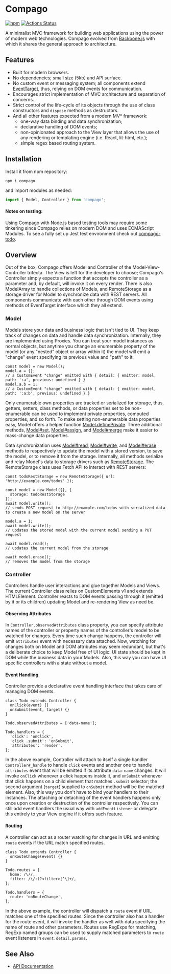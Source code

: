 # Compago

[![npm](https://img.shields.io/npm/v/compago.svg?style=flat-square)](https://www.npmjs.com/package/compago)
[![Actions Status](https://github.com/zandaqo/compago/workflows/Build/badge.svg)](https://github.com/zandaqo/compago/actions)

A minimalist MVC framework for building web applications using the power of modern web technologies.
Compago evolved from [Backbone.js](http://backbonejs.org) with which it shares the general approach 
to architecture.


## Features
 * Built for modern browsers.
 * No dependencies; small size (5kb) and API surface.
 * No custom event or messaging system; all components extend [EventTarget](https://medium.com/@zandaqo/eventtarget-the-future-of-javascript-event-systems-205ae32f5e6b), thus, relying on DOM events for communication.
 * Encourages strict implementation of MVC architecture and separation of concerns.
 * Strict control of the life-cycle of its objects through the use of class constructors and `dispose` methods as destructors.
 * And all other features expected from a modern MV* framework:
   * one-way data binding and data synchronization;
   * declarative handling of DOM events;
   * non-opinionated approach to the View layer that allows the use of any rendering or templating engine (i.e. React, lit-html, etc.);
   * simple regex based routing system.


## Installation
Install it from npm repository:
```
npm i compago
```

and import modules as needed:
```js
import { Model, Controller } from 'compago';
```

#### Notes on testing:
Using Compago with Node.js based testing tools may require some tinkering since Compago relies on modern DOM
and uses ECMAScript Modules. To see a fully set up Jest test environment check out [compago-todo](https://github.com/zandaqo/compago-todo).


## Overview
Out of the box, Compago offers Model and Controller of the Model-View-Controller trifecta. The View is left for the developer to choose;
Compago's Controller simply expects a function that accepts the controller as a parameter and, by default, will invoke it on every render.
There is also ModelArray to handle collections of Models, and RemoteStorage as a storage driver for Model to synchronize data with REST servers.
All components communicate with each other through DOM events using methods of EventTarget interface which they all extend.

### Model
Models store your data and business logic that isn't tied to UI. They keep track of changes on data and handle data synchronization.
Internally, they are implemented using Proxies. You can treat your model instances as normal objects,
but anytime you change an enumerable property of the model (or any "nested" object or array within it) the model will emit a "change" event specifying
its previous value and "path" to it:

```
const model = new Model();
model.a = {};
// a CustomEvent "change" emitted with { detail: { emitter: model, path: ':a', previous: undefined } }
model.a.b = 1;
// a CustomEvent "change" emitted with { detail: { emitter: model, path: ':a:b', previous: undefined } }
```

Only enumerable own properties are tracked or serialized for storage, thus, getters, setters, class methods,
or data properties set to be non-enumerable can be used to implement private properties, computed properties, and so forth.
To make setting non-enumerable data properties easy, Model offers a helper function [Model.definePrivate](https://github.com/zandaqo/compago/blob/master/docs/API.md#Model.definePrivate).
Three additional methods, [Model#set](https://github.com/zandaqo/compago/blob/master/docs/API.md#Model+set), [Model#assign](https://github.com/zandaqo/compago/blob/master/docs/API.md#Model+assign),
and [Model#merge](https://github.com/zandaqo/compago/blob/master/docs/API.md#Model+merge) make it easier to mass-change data properties.

Data synchronization uses [Model#read](https://github.com/zandaqo/compago/blob/master/docs/API.md#Model+read), [Model#write](https://github.com/zandaqo/compago/blob/master/docs/API.md#Model+write),
and [Model#erase](https://github.com/zandaqo/compago/blob/master/docs/API.md#Model+erase) methods to respectively to update the model with a stored version, to save the model, or to remove it from the storage.
Internally, all methods serialize and relay Model's data to storage drivers such as [RemoteStorage](https://github.com/zandaqo/compago/blob/master/docs/API.md#remotestorage--eventtarget).
The RemoteStorage class uses Fetch API to interact with REST servers:

```
const todoRestStorage = new RemoteStorage({ url: 'http://example.com/todos' });

const model = new Model({}, {
  storage: todoRestStorage
});
await model.write();
// sends POST request to http://example.com/todos with serialized data to create a new model on the server

model.a = 1;
await model.write();
// updates the stored model with the current model sending a PUT request

await model.read();
// updates the current model from the storage

await model.erase();
// removes the model from the storage
```

### Controller
Controllers handle user interactions and glue together Models and Views. The current Controller class relies on CustomElements v1 and extends HTMLElement.
Controller reacts to DOM events passing through it (emitted by it or its children) updating Model and re-rendering View as need be.

#### Observing Attributes
In `Controller.observedAttributes` class property, you can specify attribute names of the controller
or property names of the controller's model to be watched for changes. Every time such change happens, the controller will emit `attributes` event with necessary data attached.
Now, watching for changes both on Model and DOM attributes may seem redundant, but that's a deliberate choice to keep Model free of UI logic:
UI state should be kept in DOM while the business data in your Models. Also, this way you can have UI specific controllers with a state without a model.

#### Event Handling
Controller provide a declarative event handling interface that takes care of managing DOM events.

```
class Todo extends Controller {
  onClick(event) {}
  onSubmit(event, target) {}
}

Todo.observedAttributes = ['data-name'];

Todo.handlers = {
  'click': 'onClick',
  'click .submit': 'onSubmit',
  'attributes': 'render',
};

```

In the above example, Controller will attach to itself a single handler `Controller#_handle` to handle `click` events
and another one to handle `attributes` event that will be emitted if its attribute `data-name` changes.
It will invoke `onClick` whenever a click happens inside it, and `onSubmit` whenever that click happens on a child element that matches `.submit`
selector; the second argument (`target`) supplied to `onSubmit` method will be the matched element. Also, this way you don't have to bind your handlers to their instances.
The attaching or detaching of the event handlers happens only once upon creation or destruction of the controller respectively. You can still add event handlers
the usual way with `addEventListener` or delegate this entirely to your View engine if it offers such feature.

#### Routing
A controller can act as a router watching for changes in URL and emitting `route` events if the URL match specified routes.

```
class Todo extends Controller {
  onRouteChange(event) {}
}

Todo.routes = {
  home: /\//,
  filter: /\/:(?<filter>[^\]+/,
};

Todo.handlers = {
  route: 'onRouteChange',
};
```

In the above example, the controller will dispatch a `route` event if URL matches one of the specified routes. Since the controller also
has a handler for the route event, it will invoke the handler as well with data specifying the name of route and other parameters.
Routes use RegExps for matching, RegExp named groups can be used to supply matched parameters to `route` event listeners in `event.detail.params`.


## See Also
 * [API Documentation](https://github.com/zandaqo/compago/blob/master/doc/API.md)
